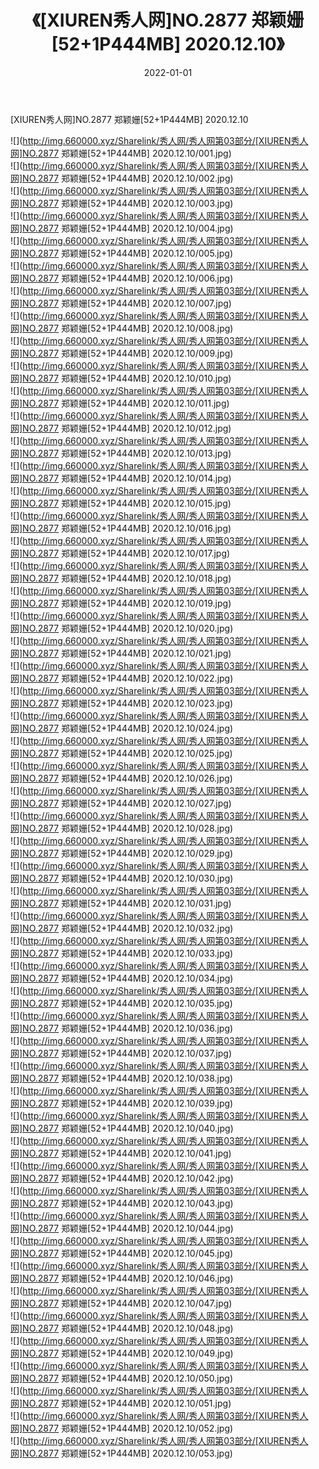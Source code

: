 ﻿---
layout: post
title:  《[XIUREN秀人网]NO.2877 郑颖姗[52+1P444MB] 2020.12.10》
date:   2022-01-01
img: http://img.660000.xyz/Sharelink/秀人网/秀人网第03部分/[XIUREN秀人网]NO.2877 郑颖姗[52+1P444MB] 2020.12.10/000.jpg
categories: [美女, 清纯, 唯美]
---

[XIUREN秀人网]NO.2877 郑颖姗[52+1P444MB] 2020.12.10

 ![](http://img.660000.xyz/Sharelink/秀人网/秀人网第03部分/[XIUREN秀人网]NO.2877 郑颖姗[52+1P444MB] 2020.12.10/001.jpg) <br>![](http://img.660000.xyz/Sharelink/秀人网/秀人网第03部分/[XIUREN秀人网]NO.2877 郑颖姗[52+1P444MB] 2020.12.10/002.jpg) <br>![](http://img.660000.xyz/Sharelink/秀人网/秀人网第03部分/[XIUREN秀人网]NO.2877 郑颖姗[52+1P444MB] 2020.12.10/003.jpg) <br>![](http://img.660000.xyz/Sharelink/秀人网/秀人网第03部分/[XIUREN秀人网]NO.2877 郑颖姗[52+1P444MB] 2020.12.10/004.jpg) <br>![](http://img.660000.xyz/Sharelink/秀人网/秀人网第03部分/[XIUREN秀人网]NO.2877 郑颖姗[52+1P444MB] 2020.12.10/005.jpg) <br>![](http://img.660000.xyz/Sharelink/秀人网/秀人网第03部分/[XIUREN秀人网]NO.2877 郑颖姗[52+1P444MB] 2020.12.10/006.jpg) <br>![](http://img.660000.xyz/Sharelink/秀人网/秀人网第03部分/[XIUREN秀人网]NO.2877 郑颖姗[52+1P444MB] 2020.12.10/007.jpg) <br>![](http://img.660000.xyz/Sharelink/秀人网/秀人网第03部分/[XIUREN秀人网]NO.2877 郑颖姗[52+1P444MB] 2020.12.10/008.jpg) <br>![](http://img.660000.xyz/Sharelink/秀人网/秀人网第03部分/[XIUREN秀人网]NO.2877 郑颖姗[52+1P444MB] 2020.12.10/009.jpg) <br>![](http://img.660000.xyz/Sharelink/秀人网/秀人网第03部分/[XIUREN秀人网]NO.2877 郑颖姗[52+1P444MB] 2020.12.10/010.jpg) <br>![](http://img.660000.xyz/Sharelink/秀人网/秀人网第03部分/[XIUREN秀人网]NO.2877 郑颖姗[52+1P444MB] 2020.12.10/011.jpg) <br>![](http://img.660000.xyz/Sharelink/秀人网/秀人网第03部分/[XIUREN秀人网]NO.2877 郑颖姗[52+1P444MB] 2020.12.10/012.jpg) <br>![](http://img.660000.xyz/Sharelink/秀人网/秀人网第03部分/[XIUREN秀人网]NO.2877 郑颖姗[52+1P444MB] 2020.12.10/013.jpg) <br>![](http://img.660000.xyz/Sharelink/秀人网/秀人网第03部分/[XIUREN秀人网]NO.2877 郑颖姗[52+1P444MB] 2020.12.10/014.jpg) <br>![](http://img.660000.xyz/Sharelink/秀人网/秀人网第03部分/[XIUREN秀人网]NO.2877 郑颖姗[52+1P444MB] 2020.12.10/015.jpg) <br>![](http://img.660000.xyz/Sharelink/秀人网/秀人网第03部分/[XIUREN秀人网]NO.2877 郑颖姗[52+1P444MB] 2020.12.10/016.jpg) <br>![](http://img.660000.xyz/Sharelink/秀人网/秀人网第03部分/[XIUREN秀人网]NO.2877 郑颖姗[52+1P444MB] 2020.12.10/017.jpg) <br>![](http://img.660000.xyz/Sharelink/秀人网/秀人网第03部分/[XIUREN秀人网]NO.2877 郑颖姗[52+1P444MB] 2020.12.10/018.jpg) <br>![](http://img.660000.xyz/Sharelink/秀人网/秀人网第03部分/[XIUREN秀人网]NO.2877 郑颖姗[52+1P444MB] 2020.12.10/019.jpg) <br>![](http://img.660000.xyz/Sharelink/秀人网/秀人网第03部分/[XIUREN秀人网]NO.2877 郑颖姗[52+1P444MB] 2020.12.10/020.jpg) <br>![](http://img.660000.xyz/Sharelink/秀人网/秀人网第03部分/[XIUREN秀人网]NO.2877 郑颖姗[52+1P444MB] 2020.12.10/021.jpg) <br>![](http://img.660000.xyz/Sharelink/秀人网/秀人网第03部分/[XIUREN秀人网]NO.2877 郑颖姗[52+1P444MB] 2020.12.10/022.jpg) <br>![](http://img.660000.xyz/Sharelink/秀人网/秀人网第03部分/[XIUREN秀人网]NO.2877 郑颖姗[52+1P444MB] 2020.12.10/023.jpg) <br>![](http://img.660000.xyz/Sharelink/秀人网/秀人网第03部分/[XIUREN秀人网]NO.2877 郑颖姗[52+1P444MB] 2020.12.10/024.jpg) <br>![](http://img.660000.xyz/Sharelink/秀人网/秀人网第03部分/[XIUREN秀人网]NO.2877 郑颖姗[52+1P444MB] 2020.12.10/025.jpg) <br>![](http://img.660000.xyz/Sharelink/秀人网/秀人网第03部分/[XIUREN秀人网]NO.2877 郑颖姗[52+1P444MB] 2020.12.10/026.jpg) <br>![](http://img.660000.xyz/Sharelink/秀人网/秀人网第03部分/[XIUREN秀人网]NO.2877 郑颖姗[52+1P444MB] 2020.12.10/027.jpg) <br>![](http://img.660000.xyz/Sharelink/秀人网/秀人网第03部分/[XIUREN秀人网]NO.2877 郑颖姗[52+1P444MB] 2020.12.10/028.jpg) <br>![](http://img.660000.xyz/Sharelink/秀人网/秀人网第03部分/[XIUREN秀人网]NO.2877 郑颖姗[52+1P444MB] 2020.12.10/029.jpg) <br>![](http://img.660000.xyz/Sharelink/秀人网/秀人网第03部分/[XIUREN秀人网]NO.2877 郑颖姗[52+1P444MB] 2020.12.10/030.jpg) <br>![](http://img.660000.xyz/Sharelink/秀人网/秀人网第03部分/[XIUREN秀人网]NO.2877 郑颖姗[52+1P444MB] 2020.12.10/031.jpg) <br>![](http://img.660000.xyz/Sharelink/秀人网/秀人网第03部分/[XIUREN秀人网]NO.2877 郑颖姗[52+1P444MB] 2020.12.10/032.jpg) <br>![](http://img.660000.xyz/Sharelink/秀人网/秀人网第03部分/[XIUREN秀人网]NO.2877 郑颖姗[52+1P444MB] 2020.12.10/033.jpg) <br>![](http://img.660000.xyz/Sharelink/秀人网/秀人网第03部分/[XIUREN秀人网]NO.2877 郑颖姗[52+1P444MB] 2020.12.10/034.jpg) <br>![](http://img.660000.xyz/Sharelink/秀人网/秀人网第03部分/[XIUREN秀人网]NO.2877 郑颖姗[52+1P444MB] 2020.12.10/035.jpg) <br>![](http://img.660000.xyz/Sharelink/秀人网/秀人网第03部分/[XIUREN秀人网]NO.2877 郑颖姗[52+1P444MB] 2020.12.10/036.jpg) <br>![](http://img.660000.xyz/Sharelink/秀人网/秀人网第03部分/[XIUREN秀人网]NO.2877 郑颖姗[52+1P444MB] 2020.12.10/037.jpg) <br>![](http://img.660000.xyz/Sharelink/秀人网/秀人网第03部分/[XIUREN秀人网]NO.2877 郑颖姗[52+1P444MB] 2020.12.10/038.jpg) <br>![](http://img.660000.xyz/Sharelink/秀人网/秀人网第03部分/[XIUREN秀人网]NO.2877 郑颖姗[52+1P444MB] 2020.12.10/039.jpg) <br>![](http://img.660000.xyz/Sharelink/秀人网/秀人网第03部分/[XIUREN秀人网]NO.2877 郑颖姗[52+1P444MB] 2020.12.10/040.jpg) <br>![](http://img.660000.xyz/Sharelink/秀人网/秀人网第03部分/[XIUREN秀人网]NO.2877 郑颖姗[52+1P444MB] 2020.12.10/041.jpg) <br>![](http://img.660000.xyz/Sharelink/秀人网/秀人网第03部分/[XIUREN秀人网]NO.2877 郑颖姗[52+1P444MB] 2020.12.10/042.jpg) <br>![](http://img.660000.xyz/Sharelink/秀人网/秀人网第03部分/[XIUREN秀人网]NO.2877 郑颖姗[52+1P444MB] 2020.12.10/043.jpg) <br>![](http://img.660000.xyz/Sharelink/秀人网/秀人网第03部分/[XIUREN秀人网]NO.2877 郑颖姗[52+1P444MB] 2020.12.10/044.jpg) <br>![](http://img.660000.xyz/Sharelink/秀人网/秀人网第03部分/[XIUREN秀人网]NO.2877 郑颖姗[52+1P444MB] 2020.12.10/045.jpg) <br>![](http://img.660000.xyz/Sharelink/秀人网/秀人网第03部分/[XIUREN秀人网]NO.2877 郑颖姗[52+1P444MB] 2020.12.10/046.jpg) <br>![](http://img.660000.xyz/Sharelink/秀人网/秀人网第03部分/[XIUREN秀人网]NO.2877 郑颖姗[52+1P444MB] 2020.12.10/047.jpg) <br>![](http://img.660000.xyz/Sharelink/秀人网/秀人网第03部分/[XIUREN秀人网]NO.2877 郑颖姗[52+1P444MB] 2020.12.10/048.jpg) <br>![](http://img.660000.xyz/Sharelink/秀人网/秀人网第03部分/[XIUREN秀人网]NO.2877 郑颖姗[52+1P444MB] 2020.12.10/049.jpg) <br>![](http://img.660000.xyz/Sharelink/秀人网/秀人网第03部分/[XIUREN秀人网]NO.2877 郑颖姗[52+1P444MB] 2020.12.10/050.jpg) <br>![](http://img.660000.xyz/Sharelink/秀人网/秀人网第03部分/[XIUREN秀人网]NO.2877 郑颖姗[52+1P444MB] 2020.12.10/051.jpg) <br>![](http://img.660000.xyz/Sharelink/秀人网/秀人网第03部分/[XIUREN秀人网]NO.2877 郑颖姗[52+1P444MB] 2020.12.10/052.jpg) <br>![](http://img.660000.xyz/Sharelink/秀人网/秀人网第03部分/[XIUREN秀人网]NO.2877 郑颖姗[52+1P444MB] 2020.12.10/053.jpg) <br>